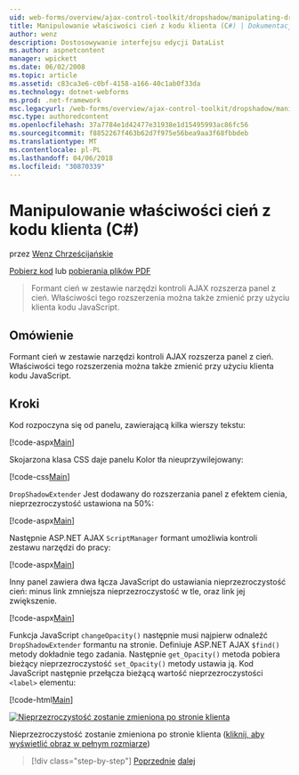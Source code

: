 ```yaml
---
uid: web-forms/overview/ajax-control-toolkit/dropshadow/manipulating-dropshadow-properties-from-client-code-cs
title: Manipulowanie właściwości cień z kodu klienta (C#) | Dokumentacja firmy Microsoft
author: wenz
description: Dostosowywanie interfejsu edycji DataList
ms.author: aspnetcontent
manager: wpickett
ms.date: 06/02/2008
ms.topic: article
ms.assetid: c83ca3e6-c0bf-4158-a166-40c1ab0f33da
ms.technology: dotnet-webforms
ms.prod: .net-framework
msc.legacyurl: /web-forms/overview/ajax-control-toolkit/dropshadow/manipulating-dropshadow-properties-from-client-code-cs
msc.type: authoredcontent
ms.openlocfilehash: 37a7784e1d42477e31938e1d15495993ac86fc56
ms.sourcegitcommit: f8852267f463b62d7f975e56bea9aa3f68fbbdeb
ms.translationtype: MT
ms.contentlocale: pl-PL
ms.lasthandoff: 04/06/2018
ms.locfileid: "30870339"
---
```

<a name="manipulating-dropshadow-properties-from-client-code-c"></a>Manipulowanie właściwości cień z kodu klienta (C#)
====================
przez [Wenz Chrześcijańskie](https://github.com/wenz)

[Pobierz kod](http://download.microsoft.com/download/5/1/6/51652a81-500b-4f6b-88d3-617103e7941e/DropShadow2.cs.zip) lub [pobierania plików PDF](http://download.microsoft.com/download/b/6/a/b6ae89ee-df69-4c87-9bfb-ad1eb2b23373/dropshadow2CS.pdf)

> Formant cień w zestawie narzędzi kontroli AJAX rozszerza panel z cień. Właściwości tego rozszerzenia można także zmienić przy użyciu klienta kodu JavaScript.


## <a name="overview"></a>Omówienie

Formant cień w zestawie narzędzi kontroli AJAX rozszerza panel z cień. Właściwości tego rozszerzenia można także zmienić przy użyciu klienta kodu JavaScript.

## <a name="steps"></a>Kroki

Kod rozpoczyna się od panelu, zawierającą kilka wierszy tekstu:

[!code-aspx[Main](manipulating-dropshadow-properties-from-client-code-cs/samples/sample1.aspx)]

Skojarzona klasa CSS daje panelu Kolor tła nieuprzywilejowany:

[!code-css[Main](manipulating-dropshadow-properties-from-client-code-cs/samples/sample2.css)]

`DropShadowExtender` Jest dodawany do rozszerzania panel z efektem cienia, nieprzezroczystość ustawiona na 50%:

[!code-aspx[Main](manipulating-dropshadow-properties-from-client-code-cs/samples/sample3.aspx)]

Następnie ASP.NET AJAX `ScriptManager` formant umożliwia kontroli zestawu narzędzi do pracy:

[!code-aspx[Main](manipulating-dropshadow-properties-from-client-code-cs/samples/sample4.aspx)]

Inny panel zawiera dwa łącza JavaScript do ustawiania nieprzezroczystość cień: minus link zmniejsza nieprzezroczystość w tle, oraz link jej zwiększenie.

[!code-aspx[Main](manipulating-dropshadow-properties-from-client-code-cs/samples/sample5.aspx)]

Funkcja JavaScript `changeOpacity()` następnie musi najpierw odnaleźć `DropShadowExtender` formantu na stronie. Definiuje ASP.NET AJAX `$find()` metody dokładnie tego zadania. Następnie `get_Opacity()` metoda pobiera bieżący nieprzezroczystość `set_Opacity()` metody ustawia ją. Kod JavaScript następnie przełącza bieżącą wartość nieprzezroczystości `<label>` elementu:

[!code-html[Main](manipulating-dropshadow-properties-from-client-code-cs/samples/sample6.html)]


[![Nieprzezroczystość zostanie zmieniona po stronie klienta](manipulating-dropshadow-properties-from-client-code-cs/_static/image2.png)](manipulating-dropshadow-properties-from-client-code-cs/_static/image1.png)

Nieprzezroczystość zostanie zmieniona po stronie klienta ([kliknij, aby wyświetlić obraz w pełnym rozmiarze](manipulating-dropshadow-properties-from-client-code-cs/_static/image3.png))

> [!div class="step-by-step"]
> [Poprzednie](adjusting-the-z-index-of-a-dropshadow-cs.md)
> [dalej](adjusting-the-z-index-of-a-dropshadow-vb.md)
